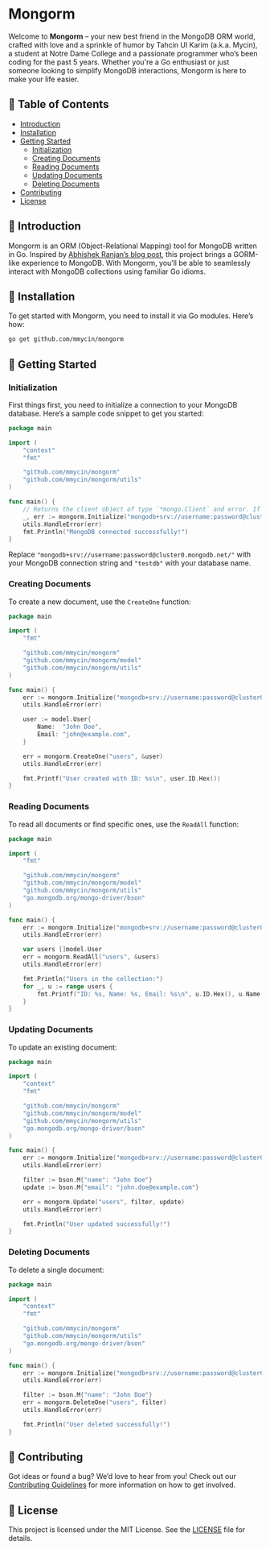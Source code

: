 # Mongorm

Welcome to **Mongorm** – your new best friend in the MongoDB ORM world, crafted with love and a sprinkle of humor by Tahcin Ul Karim (a.k.a. Mycin), a student at Notre Dame College and a passionate programmer who’s been coding for the past 5 years. Whether you're a Go enthusiast or just someone looking to simplify MongoDB interactions, Mongorm is here to make your life easier. 

## 📜 Table of Contents

- [Introduction](#introduction)
- [Installation](#installation)
- [Getting Started](#getting-started)
  - [Initialization](#initialization)
  - [Creating Documents](#creating-documents)
  - [Reading Documents](#reading-documents)
  - [Updating Documents](#updating-documents)
  - [Deleting Documents](#deleting-documents)
- [Contributing](#contributing)
- [License](#license)

## 📝 Introduction

Mongorm is an ORM (Object-Relational Mapping) tool for MongoDB written in Go. Inspired by [Abhishek Ranjan’s blog post](https://medium.com/@abhishekranjandev/building-a-gorm-like-orm-for-mongodb-with-golang-9812d43e2b78), this project brings a GORM-like experience to MongoDB. With Mongorm, you’ll be able to seamlessly interact with MongoDB collections using familiar Go idioms.

## 💾 Installation

To get started with Mongorm, you need to install it via Go modules. Here’s how:

```bash
go get github.com/mmycin/mongorm
```

## 🚀 Getting Started

### Initialization

First things first, you need to initialize a connection to your MongoDB database. Here’s a sample code snippet to get you started:

```go
package main

import (
    "context"
    "fmt"

    "github.com/mmycin/mongorm"
    "github.com/mmycin/mongorm/utils"
)

func main() {
    // Returns the client object of type `*mongo.Client` and error. If you want, you can handle the client onject if you want or leave it
    _, err := mongorm.Initialize("mongodb+srv://username:password@cluster0.mongodb.net/", "testdb")
    utils.HandleError(err)
    fmt.Println("MongoDB connected successfully!")
}
```

Replace `"mongodb+srv://username:password@cluster0.mongodb.net/"` with your MongoDB connection string and `"testdb"` with your database name.

### Creating Documents

To create a new document, use the `CreateOne` function:

```go
package main

import (
    "fmt"

    "github.com/mmycin/mongorm"
    "github.com/mmycin/mongorm/model"
    "github.com/mmycin/mongorm/utils"
)

func main() {
    err := mongorm.Initialize("mongodb+srv://username:password@cluster0.mongodb.net/", "testdb")
    utils.HandleError(err)

    user := model.User{
        Name:  "John Doe",
        Email: "john@example.com",
    }

    err = mongorm.CreateOne("users", &user)
    utils.HandleError(err)

    fmt.Printf("User created with ID: %s\n", user.ID.Hex())
}
```

### Reading Documents

To read all documents or find specific ones, use the `ReadAll` function:

```go
package main

import (
    "fmt"

    "github.com/mmycin/mongorm"
    "github.com/mmycin/mongorm/model"
    "github.com/mmycin/mongorm/utils"
    "go.mongodb.org/mongo-driver/bson"
)

func main() {
    err := mongorm.Initialize("mongodb+srv://username:password@cluster0.mongodb.net/", "testdb")
    utils.HandleError(err)

    var users []model.User
    err = mongorm.ReadAll("users", &users)
    utils.HandleError(err)

    fmt.Println("Users in the collection:")
    for _, u := range users {
        fmt.Printf("ID: %s, Name: %s, Email: %s\n", u.ID.Hex(), u.Name, u.Email)
    }
}
```

### Updating Documents

To update an existing document:

```go
package main

import (
    "context"
    "fmt"

    "github.com/mmycin/mongorm"
    "github.com/mmycin/mongorm/model"
    "github.com/mmycin/mongorm/utils"
    "go.mongodb.org/mongo-driver/bson"
)

func main() {
    err := mongorm.Initialize("mongodb+srv://username:password@cluster0.mongodb.net/", "testdb")
    utils.HandleError(err)

    filter := bson.M{"name": "John Doe"}
    update := bson.M{"email": "john.doe@example.com"}

    err = mongorm.Update("users", filter, update)
    utils.HandleError(err)

    fmt.Println("User updated successfully!")
}
```

### Deleting Documents

To delete a single document:

```go
package main

import (
    "context"
    "fmt"

    "github.com/mmycin/mongorm"
    "github.com/mmycin/mongorm/utils"
    "go.mongodb.org/mongo-driver/bson"
)

func main() {
    err := mongorm.Initialize("mongodb+srv://username:password@cluster0.mongodb.net/", "testdb")
    utils.HandleError(err)

    filter := bson.M{"name": "John Doe"}
    err = mongorm.DeleteOne("users", filter)
    utils.HandleError(err)

    fmt.Println("User deleted successfully!")
}
```

## 🤝 Contributing

Got ideas or found a bug? We’d love to hear from you! Check out our [Contributing Guidelines](CONTRIBUTING.md) for more information on how to get involved.

## 📜 License

This project is licensed under the MIT License. See the [LICENSE](LICENSE) file for details.

